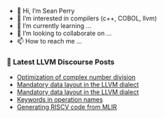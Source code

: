 - 👋 Hi, I’m Sean Perry
- 👀 I’m interested in compilers (c++, COBOL, llvm)
- 🌱 I’m currently learning ...
- 💞️ I’m looking to collaborate on ...
- 📫 How to reach me ...

<!---
s66perry/s66perry is a ✨ special ✨ repository because its `README.md` (this file) appears on your GitHub profile.
You can click the Preview link to take a look at your changes.
--->
### 📕 Latest LLVM Discourse Posts

<!-- DISCOURSE-LLVM:START -->
- [Optimization of complex number division](https://discourse.llvm.org/t/optimization-of-complex-number-division/83468#post_15)
- [Mandatory data layout in the LLVM dialect](https://discourse.llvm.org/t/mandatory-data-layout-in-the-llvm-dialect/85875#post_15)
- [Mandatory data layout in the LLVM dialect](https://discourse.llvm.org/t/mandatory-data-layout-in-the-llvm-dialect/85875#post_14)
- [Keywords in operation names](https://discourse.llvm.org/t/keywords-in-operation-names/85925#post_2)
- [Generating RISCV code from MLIR](https://discourse.llvm.org/t/generating-riscv-code-from-mlir/85863#post_13)
<!-- DISCOURSE-LLVM:END -->
